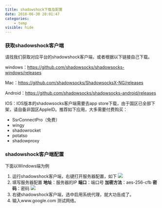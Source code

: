 ```yaml
---
title: shadowshock下载及配置
date: 2018-06-30 20:01:47
categories:
    - temp
visible: hide
---
```


### 获取shadowshock客户端
请找我们获取对应平台的shadowshock客户端，或者根据以下链接自己下载。

windows：https://github.com/shadowsocks/shadowsocks-windows/releases

Mac：https://github.com/shadowsocks/ShadowsocksX-NG/releases

Android：https://github.com/shadowsocks/shadowsocks-android/releases

IOS：IOS版本的shadowsocks客户端需要去app store下载，由于国区已全部下架，请自备非国区AppleID。推荐如下应用，大多需要付费购买：
- SsrConnectPro（免费）
- wingy
- shadowrocket
- potatso
- shadowproxy

### shadowshock客户端配置
下面以Windows端为例
1. 运行shadowshock客户端，右键打开服务器配置，如下
![](http://os21ow86u.bkt.clouddn.com/ss%E9%85%8D%E7%BD%AE1.png)
2. 填写服务器配置
**地址**：服务器的IP
**端口**：端口号
**加密方法**：aes-256-cfb
**密码**：密码
![](http://os21ow86u.bkt.clouddn.com/ss%E9%85%8D%E7%BD%AE2.png)
3. 右键shadowshock客户端，选中启用系统代理，就大功告成了。
4. 输入www.google.com 测试网络。